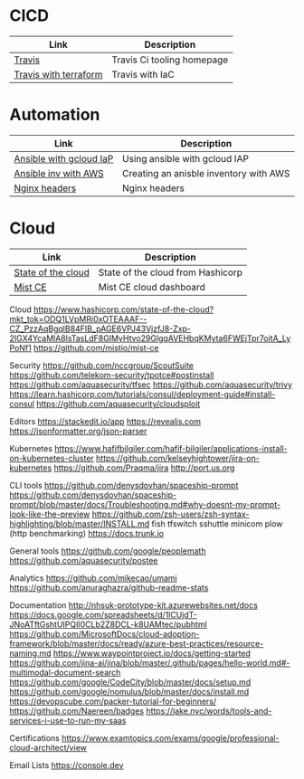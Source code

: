 # CICD[](#cicd)
| Link                                                                                           | Description                | 
|------------------------------------------------------------------------------------------------|----------------------------|
| [Travis](https://travis-ci.org/)                                                               | Travis Ci tooling homepage | 
| [Travis with terraform](https://medium.com/swlh/intro-to-travisci-with-terraform-80e65cf975fe) | Travis with IaC            |

# Automation [](#automation)
| Link                                                                                                      | Description                            |
|-----------------------------------------------------------------------------------------------------------|----------------------------------------|
| [Ansible with gcloud IaP](https://binx.io/blog/2021/03/10/how-to-tell-ansible-to-use-gcp-iap-tunneling/_) | Using ansible with gcloud IAP          |
| [Ansible inv with AWS](https://ibm.github.io/cloud-enterprise-examples/iac-conf-mgmt/ansible/)            | Creating an anisble inventory with AWS |
| [Nginx headers](https://gist.github.com/kmjones1979/9ada952922e56c78dbceadd614d2df73)                     | Nginx headers                          | 

# Cloud [](#cloud)
| Link                                                               | Description                       |
|--------------------------------------------------------------------|-----------------------------------|
| [State of the cloud](https://www.hashicorp.com/state-of-the-cloud) | State of the cloud from Hashicorp | 
| [Mist CE](https://github.com/mistio/mist-ce)                       | Mist CE cloud dashboard           |







Cloud
https://www.hashicorp.com/state-of-the-cloud?mkt_tok=ODQ1LVpMRi0xOTEAAAF--CZ_PzzAqBgqlB84FIB_pAGE6VPJ43VjzfJ8-Zxp-2IGX4YcaMlA8lsTasLdF8GIMyHtvo29GlgqAVEHbqKMyta6FWEjTpr7oitA_LyPoNf1
https://github.com/mistio/mist-ce

Security
https://github.com/nccgroup/ScoutSuite
https://github.com/telekom-security/tpotce#postinstall
https://github.com/aquasecurity/tfsec
https://github.com/aquasecurity/trivy
https://learn.hashicorp.com/tutorials/consul/deployment-guide#install-consul
https://github.com/aquasecurity/cloudsploit

Editors
https://stackedit.io/app
https://revealjs.com
https://jsonformatter.org/json-parser

Kubernetes
https://www.hafifbilgiler.com/hafif-bilgiler/applications-install-on-kubernetes-cluster
https://github.com/kelseyhightower/jira-on-kubernetes
https://github.com/Praqma/jira
http://port.us.org

CLI tools
https://github.com/denysdovhan/spaceship-prompt
https://github.com/denysdovhan/spaceship-prompt/blob/master/docs/Troubleshooting.md#why-doesnt-my-prompt-look-like-the-preview
https://github.com/zsh-users/zsh-syntax-highlighting/blob/master/INSTALL.md
fish
tfswitch
sshuttle
minicom
plow (http benchmarking)
https://docs.trunk.io

General tools
https://github.com/google/peoplemath
https://github.com/aquasecurity/postee

Analytics
https://github.com/mikecao/umami
https://github.com/anuraghazra/github-readme-stats

Documentation
http://nhsuk-prototype-kit.azurewebsites.net/docs
https://docs.google.com/spreadsheets/d/1lCUjdT-JNoATftGshtUIPQIl0CLb2Z8DCL-k8UAMtec/pubhtml
https://github.com/MicrosoftDocs/cloud-adoption-framework/blob/master/docs/ready/azure-best-practices/resource-naming.md
https://www.waypointproject.io/docs/getting-started
https://github.com/jina-ai/jina/blob/master/.github/pages/hello-world.md#-multimodal-document-search
https://github.com/google/CodeCity/blob/master/docs/setup.md
https://github.com/google/nomulus/blob/master/docs/install.md
https://devopscube.com/packer-tutorial-for-beginners/
https://github.com/Naereen/badges
https://jake.nyc/words/tools-and-services-i-use-to-run-my-saas


Certifications
https://www.examtopics.com/exams/google/professional-cloud-architect/view

Email Lists
https://console.dev



